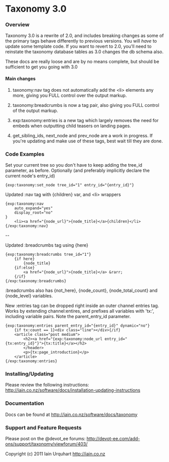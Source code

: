 # Taxonomy 3.0

### Overview

Taxonomy 3.0 is a rewrite of 2.0, and includes breaking changes as some of the primary tags behave differently to previous versions. You will *have* to update some template code. If you want to revert to 2.0, you'll need to reinstate the taxonomy database tables as 3.0 changes the db schema also.

These docs are really loose and are by no means complete, but should be sufficient to get you going with 3.0

#### Main changes

1. taxonomy:nav tag does not automatically add the &lt;li&gt; elements any more, giving you FULL control over the output markup.

2. taxonomy:breadcrumbs is now a tag pair, also giving you FULL control of the output markup.

3. exp:taxonomy:entries is a new tag which largely removes the need for embeds when outputting child teasers on landing pages.

4. get_sibling_ids, next_node and prev_node are a work in progress. If you're updating and make use of these tags, best wait till they are done.

### Code Examples

Set your current tree so you don't have to keep adding the tree_id parameter, as before. Optionally (and preferably implicitly declare the current node's entry_id)

	{exp:taxonomy:set_node tree_id="1" entry_id="{entry_id}"}

Updated :nav tag with {children} var, and &lt;li&gt; wrappers

	{exp:taxonomy:nav 
		auto_expand="yes"
		display_root="no"
	}
		<li><a href="{node_url}">{node_title}</a>{children}</li>
	{/exp:taxonomy:nav}

--

Updated :breadcrumbs tag using {here}

	{exp:taxonomy:breadcrumbs tree_id="1"}
		{if here}
			{node_title}
		{if:else}
			<a href="{node_url}">{node_title}</a> &rarr; 
		{/if}
	{/exp:taxonomy:breadcrumbs}

:breadcrumbs also has {not_here}, {node_count}, {node_total_count} and {node_level} variables.

New :entries tag can be dropped right inside an outer channel entries tag. Works by extending channel:entires, and prefixes all variables with 'tx:', including variable pairs. Note the parent_entry_id parameter.

	{exp:taxonomy:entries parent_entry_id="{entry_id}" dynamic="no"}
		{if tx:count == 1}<div class="line"></div>{/if}
		<article class="post medium">
			<h2><a href="{exp:taxonomy:node_url entry_id="{tx:entry_id}"}">{tx:title}</a></h2>
			</header>
			<p>{tx:page_introduction}</p>
		</article>
	{/exp:taxonomy:entries}



### Installing/Updating
Please review the following instructions: 
http://iain.co.nz/software/docs/installation-updating-instructions

### Documentation
Docs can be found at http://iain.co.nz/software/docs/taxonomy

### Support and Feature Requests
Please post on the @devot_ee forums:
http://devot-ee.com/add-ons/support/taxonomy/viewforum/403/

Copyright (c) 2011 Iain Urquhart
http://iain.co.nz